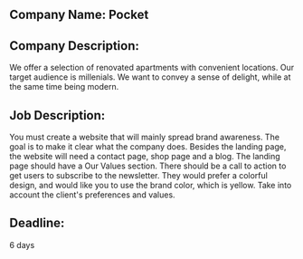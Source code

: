 ## Company Name: Pocket

## Company Description:
We offer a selection of renovated apartments with convenient locations. Our target audience is millenials. We want to convey a sense of delight, while at the same time being modern.

## Job Description:
You must create a website that will mainly spread brand awareness. The goal is to make it clear what the company does. Besides the landing page, the website will need a contact page, shop page and a blog. The landing page should have a Our Values section. There should be a call to action to get users to subscribe to the newsletter. They would prefer a colorful design, and would like you to use the brand color, which is yellow. Take into account the client's preferences and values.

## Deadline:
6 days